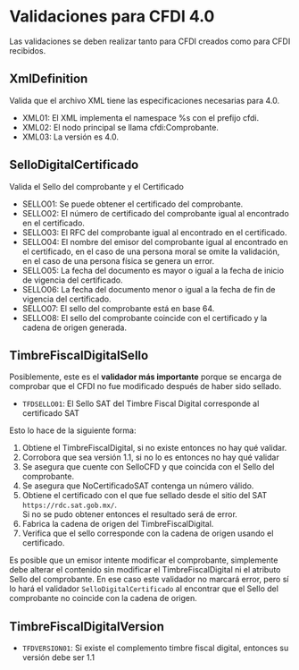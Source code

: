 # Validaciones para CFDI 4.0

Las validaciones se deben realizar tanto para CFDI creados como para CFDI recibidos.


## XmlDefinition

Valida que el archivo XML tiene las especificaciones necesarias para 4.0.

- XML01: El XML implementa el namespace %s con el prefijo cfdi.
- XML02: El nodo principal se llama cfdi:Comprobante.
- XML03: La versión es 4.0.


## SelloDigitalCertificado

Valida el Sello del comprobante y el Certificado

- SELLO01: Se puede obtener el certificado del comprobante.
- SELLO02: El número de certificado del comprobante igual al encontrado en el certificado.
- SELLO03: El RFC del comprobante igual al encontrado en el certificado.
- SELLO04: El nombre del emisor del comprobante igual al encontrado en el certificado,
  en el caso de una persona moral se omite la validación,
  en el caso de una persona física se genera un error.
- SELLO05: La fecha del documento es mayor o igual a la fecha de inicio de vigencia del certificado.
- SELLO06: La fecha del documento menor o igual a la fecha de fin de vigencia del certificado.
- SELLO07: El sello del comprobante está en base 64.
- SELLO08: El sello del comprobante coincide con el certificado y la cadena de origen generada.


## TimbreFiscalDigitalSello

Posiblemente, este es el **validador más importante** porque se encarga de comprobar que
el CFDI no fue modificado después de haber sido sellado.

- `TFDSELLO01`: El Sello SAT del Timbre Fiscal Digital corresponde al certificado SAT

Esto lo hace de la siguiente forma:

1. Obtiene el TimbreFiscalDigital, si no existe entonces no hay qué validar.
2. Corrobora que sea versión 1.1, si no lo es entonces no hay qué validar
3. Se asegura que cuente con SelloCFD y que coincida con el Sello del comprobante.
4. Se asegura que NoCertificadoSAT contenga un número válido.
5. Obtiene el certificado con el que fue sellado desde el sitio del SAT `https://rdc.sat.gob.mx/`.  
   Si no se pudo obtener entonces el resultado será de error.
6. Fabrica la cadena de origen del TimbreFiscalDigital.
7. Verifica que el sello corresponde con la cadena de origen usando el certificado.

Es posible que un emisor intente modificar el comprobante, simplemente debe alterar el contenido
sin modificar el TimbreFiscalDigital ni el atributo Sello del comprobante.
En ese caso este validador no marcará error, pero sí lo hará el validador `SelloDigitalCertificado`
al encontrar que el Sello del comprobante no coincide con la cadena de origen.


## TimbreFiscalDigitalVersion

- `TFDVERSION01`: Si existe el complemento timbre fiscal digital, entonces su versión debe ser 1.1
